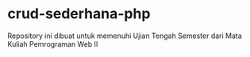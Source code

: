 # crud-sederhana-php

Repository ini dibuat untuk memenuhi Ujian Tengah Semester dari Mata Kuliah Pemrograman Web II
